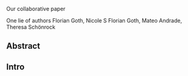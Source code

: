 
Our collaborative paper

One lie of authors
Florian Goth, 
Nicole S
Florian Goth,
Mateo Andrade,
Theresa Schönrock 

## Abstract

## Intro

